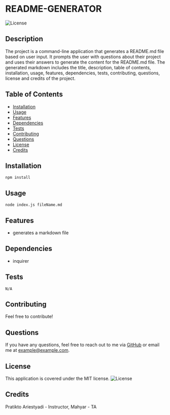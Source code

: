 # README-GENERATOR

![License](https://img.shields.io/badge/License-MIT-blue.svg)

## Description
The project is a command-line application that generates a README.md file based on user input. It prompts the user with questions about their project and uses their answers to generate the content for the README.md file. The generated markdown includes the title, description, table of contents, installation, usage, features, dependencies, tests, contributing, questions, license and credits  of the project.

## Table of Contents
- [Installation](#installation)
- [Usage](#usage)
- [Features](#features)
- [Dependencies](#dependencies)
- [Tests](#tests)
- [Contributing](#contributing)
- [Questions](#questions)
- [License](#license)
- [Credits](#credits)

## Installation
```
npm install
```

## Usage
```
node index.js fileName.md
```

## Features
- generates a markdown file

## Dependencies
- inquirer

## Tests
```
N/A
```

## Contributing
Feel free to contribute!

## Questions
If you have any questions, feel free to reach out to me via [GitHub](https://github.com/pmAdriaan) or email me at example@example.com.

## License
This application is covered under the MIT license. ![License](https://img.shields.io/badge/License-MIT-blue.svg)

## Credits
Pratikto Ariestyadi - Instructor, Mahyar - TA
